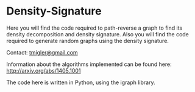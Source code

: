 Density-Signature
=================

Here you will find the code required to path-reverse a graph to find its density decomposition and density signature. Also you will find the code required to generate random graphs using the density signature.

Contact: tmigler@gmail.com

Information about the algorithms implemented can be found here: http://arxiv.org/abs/1405.1001

The code here is written in Python, using the igraph library.
